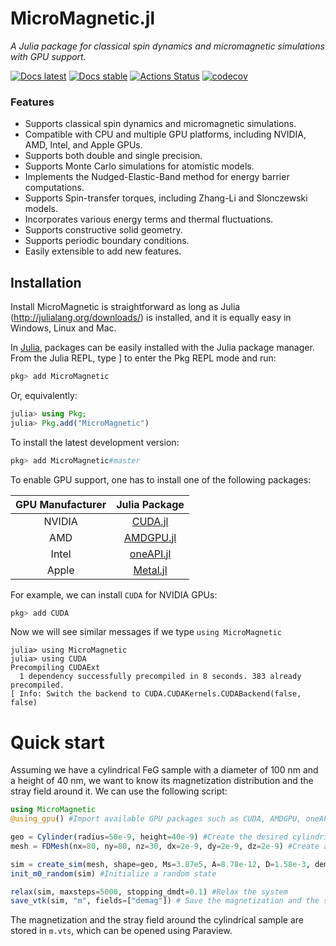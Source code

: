 # MicroMagnetic.jl

_A Julia package for classical spin dynamics and micromagnetic simulations with GPU support._

[![Docs latest](https://img.shields.io/badge/docs-latest-blue.svg)](https://ww1g11.github.io/MicroMagnetic.jl/dev/)
[![Docs stable](https://img.shields.io/badge/docs-stable-blue.svg)](https://ww1g11.github.io/MicroMagnetic.jl/stable/)
[![Actions Status](https://github.com/ww1g11/MicroMagnetic.jl/workflows/CI/badge.svg)](https://github.com/ww1g11/MicroMagnetic.jl/actions)
[![codecov](https://codecov.io/github/ww1g11/MicroMagnetic.jl/branch/master/graph/badge.svg?token=2t4oGYcWUu)](https://codecov.io/github/ww1g11/MicroMagnetic.jl)


### Features

- Supports classical spin dynamics and micromagnetic simulations.
- Compatible with CPU and multiple GPU platforms, including NVIDIA, AMD, Intel, and Apple GPUs.
- Supports both double and single precision.
- Supports Monte Carlo simulations for atomistic models.
- Implements the Nudged-Elastic-Band method for energy barrier computations.
- Supports Spin-transfer torques, including Zhang-Li and Slonczewski models.
- Incorporates various energy terms and thermal fluctuations.
- Supports constructive solid geometry.
- Supports periodic boundary conditions.
- Easily extensible to add new features.


## Installation

Install MicroMagnetic is straightforward as long as Julia (<http://julialang.org/downloads/>) is installed, and it is equally easy in Windows, Linux and Mac.  

In [Julia](http://julialang.org), packages can be easily installed with the Julia package manager.
From the Julia REPL, type ] to enter the Pkg REPL mode and run:

```julia
pkg> add MicroMagnetic
```

Or, equivalently:

```julia
julia> using Pkg;
julia> Pkg.add("MicroMagnetic")
```

To install the latest development version:
```julia
pkg> add MicroMagnetic#master
```


To enable GPU support, one has to install one of the following packages:

| GPU Manufacturer      | Julia Package                                      |
| :------------------:  | :-----------------------------------------------:  |
| NVIDIA                | [CUDA.jl](https://github.com/JuliaGPU/CUDA.jl)     |
| AMD                   | [AMDGPU.jl](https://github.com/JuliaGPU/AMDGPU.jl) |
| Intel                 | [oneAPI.jl](https://github.com/JuliaGPU/oneAPI.jl) |
| Apple                 | [Metal.jl](https://github.com/JuliaGPU/Metal.jl)   |

For example, we can install `CUDA` for NVIDIA GPUs:

```julia
pkg> add CUDA
```

Now we will see similar messages if we type `using MicroMagnetic`

```
julia> using MicroMagnetic
julia> using CUDA
Precompiling CUDAExt
  1 dependency successfully precompiled in 8 seconds. 383 already precompiled.
[ Info: Switch the backend to CUDA.CUDAKernels.CUDABackend(false, false)
```


# Quick start
Assuming we have a cylindrical FeG sample with a diameter of 100 nm and a height of 40 nm, we want to know 
its magnetization distribution and the stray field around it. We can use the following script: 

```julia
using MicroMagnetic
@using_gpu() #Import available GPU packages such as CUDA, AMDGPU, oneAPI or Metal

geo = Cylinder(radius=50e-9, height=40e-9) #Create the desired cylindrical shape
mesh = FDMesh(nx=80, ny=80, nz=30, dx=2e-9, dy=2e-9, dz=2e-9) #Create a finite difference mesh

sim = create_sim(mesh, shape=geo, Ms=3.87e5, A=8.78e-12, D=1.58e-3, demag=true) #Create a Sim
init_m0_random(sim) #Initialize a random state

relax(sim, maxsteps=5000, stopping_dmdt=0.1) #Relax the system
save_vtk(sim, "m", fields=["demag"]) # Save the magnetization and the stray field into vtk.
```
The magnetization and the stray field around the cylindrical sample are stored in `m.vts`, which can be opened using Paraview. 

